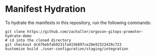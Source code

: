 # Manifest Hydration

To hydrate the manifests in this repository, run the following commands:

```shell
git clone https://github.com/zachaller/argocon-gitops-promoter-hydrate-demo
# cd into the cloned directory
git checkout dc676ebfab9231fa4156897ce28e92322429c723
kustomize build ./user-configuration/staging/integration
```
